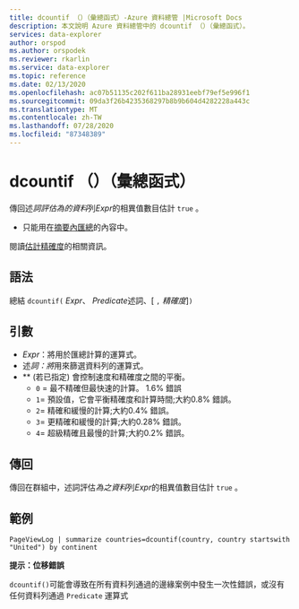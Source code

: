 ```yaml
---
title: dcountif （）（彙總函式）-Azure 資料總管 |Microsoft Docs
description: 本文說明 Azure 資料總管中的 dcountif （）（彙總函式）。
services: data-explorer
author: orspod
ms.author: orspodek
ms.reviewer: rkarlin
ms.service: data-explorer
ms.topic: reference
ms.date: 02/13/2020
ms.openlocfilehash: ac07b51135c202f611ba28931eebf79ef5e996f1
ms.sourcegitcommit: 09da3f26b4235368297b8b9b604d4282228a443c
ms.translationtype: MT
ms.contentlocale: zh-TW
ms.lasthandoff: 07/28/2020
ms.locfileid: "87348389"
---
```

# <a name="dcountif-aggregation-function"></a>dcountif （）（彙總函式）

傳回述*詞評估為的資料*列*Expr*的相異值數目估計 `true` 。 

* 只能用在[摘要內匯總](summarizeoperator.md)的內容中。

閱讀[估計精確度](dcount-aggfunction.md#estimation-accuracy)的相關資訊。

## <a name="syntax"></a>語法

總結 `dcountif(` *Expr*、 *Predicate*述詞、[ `,` *精確度*]`)`

## <a name="arguments"></a>引數

* *Expr*：將用於匯總計算的運算式。
* 述*詞：將*用來篩選資料列的運算式。
* ** (若已指定) 會控制速度和精確度之間的平衡。
    * `0` = 最不精確但最快速的計算。 1.6% 錯誤
    * `1`= 預設值，它會平衡精確度和計算時間;大約0.8% 錯誤。
    * `2`= 精確和緩慢的計算;大約0.4% 錯誤。
    * `3`= 更精確和緩慢的計算;大約0.28% 錯誤。
    * `4`= 超級精確且最慢的計算;大約0.2% 錯誤。
    
## <a name="returns"></a>傳回

傳回在群組中，述詞評估*為之資料*列*Expr*的相異值數目估計 `true` 。 

## <a name="example"></a>範例

```kusto
PageViewLog | summarize countries=dcountif(country, country startswith "United") by continent
```

**提示：位移錯誤**

`dcountif()`可能會導致在所有資料列通過的邊緣案例中發生一次性錯誤，或沒有任何資料列通過 `Predicate` 運算式
